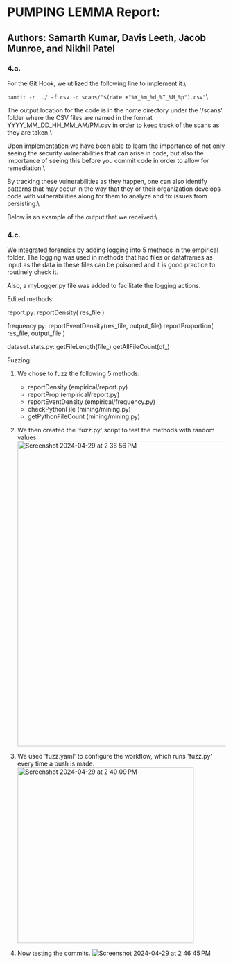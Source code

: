 # PUMPING LEMMA Report:
## Authors: Samarth Kumar, Davis Leeth, Jacob Munroe, and Nikhil Patel

### 4.a. 
For the Git Hook, we utilized the following line to implement it:\

`bandit -r  ./ -f csv -o scans/"$(date +"%Y_%m_%d_%I_%M_%p").csv"`\

The output location for the code is in the home directory under the '/scans' folder where the CSV files are named in the format YYYY_MM_DD_HH_MM_AM/PM.csv in order to keep track of the scans as they are taken.\

Upon implementation we have been able to learn the importance of not only seeing the security vulnerabilities that can arise in code, but also the importance of seeing this before you commit code in order to allow for remediation.\

By tracking these vulnerabilities as they happen, one can also identify patterns that may occur in the way that they or their organization develops code with vulnerabilities along for them to analyze and fix issues from persisting.\

Below is an example of the output that we received:\

### 4.c.
We integrated forensics by adding logging into 5 methods in the empirical folder.
The logging was used in methods that had files or dataframes as input as the data in these files can be poisoned and it is good practice to routinely check it.

Also, a myLogger.py file was added to facilitate the logging actions.

Edited methods:

report.py:
reportDensity( res_file )

frequency.py:
reportEventDensity(res_file, output_file)
reportProportion( res_file, output_file )

dataset.stats.py:
getFileLength(file_)
getAllFileCount(df_)

Fuzzing:

1. We chose to fuzz the following 5 methods:
    - reportDensity (empirical/report.py)
    - reportProp (empirical/report.py)
    - reportEventDensity (empirical/frequency.py)
    - checkPythonFile (mining/mining.py)
    - getPythonFileCount (mining/mining.py)
      
2. We then created the 'fuzz.py' script to test the methods with random values.
    <img width="704" alt="Screenshot 2024-04-29 at 2 36 56 PM" src="https://github.com/jakemunroe/PUMPINGLEMMA-SPRING2024-SQA/assets/144175666/e682548e-e38b-4ca7-a96e-64c7c83ba919">

3. We used 'fuzz.yaml' to configure the workflow, which runs 'fuzz.py' every time a push is made.
   <img width="406" alt="Screenshot 2024-04-29 at 2 40 09 PM" src="https://github.com/jakemunroe/PUMPINGLEMMA-SPRING2024-SQA/assets/144175666/810fcd30-bd1e-43ee-8c16-ec806483af5f">

4. Now testing the commits.
   ![Screenshot 2024-04-29 at 2 46 45 PM](https://github.com/jakemunroe/PUMPINGLEMMA-SPRING2024-SQA/assets/144175666/2afbd3eb-4022-4b33-a9eb-5be55d88a929)
